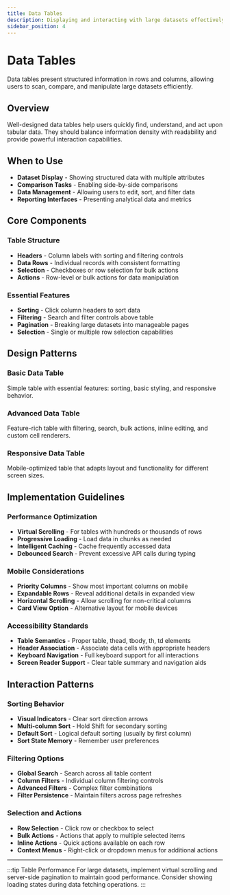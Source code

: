 ```yaml
---
title: Data Tables
description: Displaying and interacting with large datasets effectively
sidebar_position: 4
---
```


# Data Tables

Data tables present structured information in rows and columns, allowing users to scan, compare, and manipulate large datasets efficiently.

## Overview

Well-designed data tables help users quickly find, understand, and act upon tabular data. They should balance information density with readability and provide powerful interaction capabilities.

## When to Use

- **Dataset Display** - Showing structured data with multiple attributes
- **Comparison Tasks** - Enabling side-by-side comparisons
- **Data Management** - Allowing users to edit, sort, and filter data
- **Reporting Interfaces** - Presenting analytical data and metrics

## Core Components

### Table Structure
- **Headers** - Column labels with sorting and filtering controls
- **Data Rows** - Individual records with consistent formatting
- **Selection** - Checkboxes or row selection for bulk actions
- **Actions** - Row-level or bulk actions for data manipulation

### Essential Features
- **Sorting** - Click column headers to sort data
- **Filtering** - Search and filter controls above table
- **Pagination** - Breaking large datasets into manageable pages
- **Selection** - Single or multiple row selection capabilities

## Design Patterns

### Basic Data Table
Simple table with essential features: sorting, basic styling, and responsive behavior.

### Advanced Data Table
Feature-rich table with filtering, search, bulk actions, inline editing, and custom cell renderers.

### Responsive Data Table
Mobile-optimized table that adapts layout and functionality for different screen sizes.

## Implementation Guidelines

### Performance Optimization
- **Virtual Scrolling** - For tables with hundreds or thousands of rows
- **Progressive Loading** - Load data in chunks as needed
- **Intelligent Caching** - Cache frequently accessed data
- **Debounced Search** - Prevent excessive API calls during typing

### Mobile Considerations
- **Priority Columns** - Show most important columns on mobile
- **Expandable Rows** - Reveal additional details in expanded view
- **Horizontal Scrolling** - Allow scrolling for non-critical columns
- **Card View Option** - Alternative layout for mobile devices

### Accessibility Standards
- **Table Semantics** - Proper table, thead, tbody, th, td elements
- **Header Association** - Associate data cells with appropriate headers
- **Keyboard Navigation** - Full keyboard support for all interactions
- **Screen Reader Support** - Clear table summary and navigation aids

## Interaction Patterns

### Sorting Behavior
- **Visual Indicators** - Clear sort direction arrows
- **Multi-column Sort** - Hold Shift for secondary sorting
- **Default Sort** - Logical default sorting (usually by first column)
- **Sort State Memory** - Remember user preferences

### Filtering Options
- **Global Search** - Search across all table content
- **Column Filters** - Individual column filtering controls
- **Advanced Filters** - Complex filter combinations
- **Filter Persistence** - Maintain filters across page refreshes

### Selection and Actions
- **Row Selection** - Click row or checkbox to select
- **Bulk Actions** - Actions that apply to multiple selected items
- **Inline Actions** - Quick actions available on each row
- **Context Menus** - Right-click or dropdown menus for additional actions

---

:::tip Table Performance
For large datasets, implement virtual scrolling and server-side pagination to maintain good performance. Consider showing loading states during data fetching operations.
:::